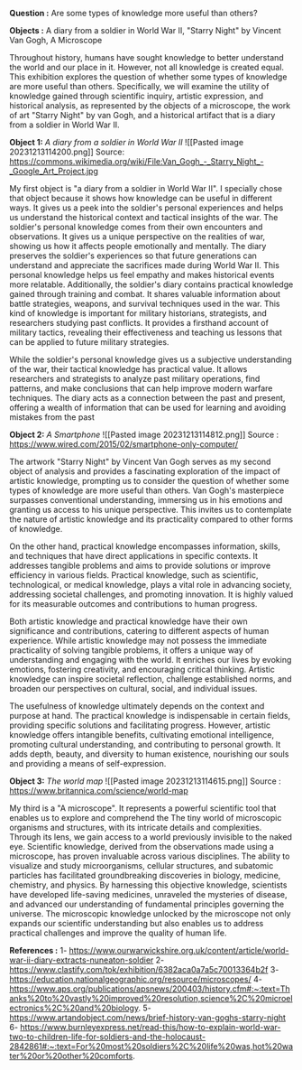 
**Question :** Are some types of knowledge more useful than others?

**Objects :**  A diary from a soldier in World War II, "Starry Night"  by Vincent Van Gogh, A Microscope



Throughout history, humans have sought knowledge to better understand the world and our place in it. However, not all knowledge is created equal. This exhibition explores the question of whether some types of knowledge are more useful than others. Specifically, we will examine the utility of knowledge gained through scientific inquiry, artistic expression, and historical analysis, as represented by the objects of a microscope, the work of art "Starry Night" by van Gogh, and a historical artifact that is a diary from a soldier in World War II.


**Object 1:** *A diary from a soldier in World War II*
![[Pasted image 20231213114200.png]]
Source:  https://commons.wikimedia.org/wiki/File:Van_Gogh_-_Starry_Night_-_Google_Art_Project.jpg

My first object is "a diary from a soldier in World War II". I specially chose that object because it shows how knowledge can be useful in different ways. It gives us a peek into the soldier's personal experiences and helps us understand the historical context and tactical insights of the war. The soldier's personal knowledge comes from their own encounters and observations. It gives us a unique perspective on the realities of war, showing us how it affects people emotionally and mentally. The diary preserves the soldier's experiences so that future generations can understand and appreciate the sacrifices made during World War II. This personal knowledge helps us feel empathy and makes historical events more relatable. Additionally, the soldier's diary contains practical knowledge gained through training and combat. It shares valuable information about battle strategies, weapons, and survival techniques used in the war. This kind of knowledge is important for military historians, strategists, and researchers studying past conflicts. It provides a firsthand account of military tactics, revealing their effectiveness and teaching us lessons that can be applied to future military strategies.

While the soldier's personal knowledge gives us a subjective understanding of the war, their tactical knowledge has practical value. It allows researchers and strategists to analyze past military operations, find patterns, and make conclusions that can help improve modern warfare techniques. The diary acts as a connection between the past and present, offering a wealth of information that can be used for learning and avoiding mistakes from the past



**Object 2:** *A Smartphone*
![[Pasted image 20231213114812.png]]
Source : https://www.wired.com/2015/02/smartphone-only-computer/

The artwork "Starry Night" by Vincent Van Gogh serves as my second object of analysis and provides a fascinating exploration of the impact of artistic knowledge, prompting us to consider the question of whether some types of knowledge are more useful than others. Van Gogh's masterpiece surpasses conventional understanding, immersing us in his emotions and granting us access to his unique perspective. This invites us to contemplate the nature of artistic knowledge and its practicality compared to other forms of knowledge.

On the other hand, practical knowledge encompasses information, skills, and techniques that have direct applications in specific contexts. It addresses tangible problems and aims to provide solutions or improve efficiency in various fields. Practical knowledge, such as scientific, technological, or medical knowledge, plays a vital role in advancing society, addressing societal challenges, and promoting innovation. It is highly valued for its measurable outcomes and contributions to human progress.

Both artistic knowledge and practical knowledge have their own significance and contributions, catering to different aspects of human experience. While artistic knowledge may not possess the immediate practicality of solving tangible problems, it offers a unique way of understanding and engaging with the world. It enriches our lives by evoking emotions, fostering creativity, and encouraging critical thinking. Artistic knowledge can inspire societal reflection, challenge established norms, and broaden our perspectives on cultural, social, and individual issues.

The usefulness of knowledge ultimately depends on the context and purpose at hand. The practical knowledge is indispensable in certain fields, providing specific solutions and facilitating progress. However, artistic knowledge offers intangible benefits, cultivating emotional intelligence, promoting cultural understanding, and contributing to personal growth. It adds depth, beauty, and diversity to human existence, nourishing our souls and providing a means of self-expression.

**Object 3:** *The world map*
![[Pasted image 20231213114615.png]]
Source : https://www.britannica.com/science/world-map


My third is a "A microscope". It represents a powerful scientific tool that enables us to explore and comprehend the The tiny world of microscopic organisms and structures, with its intricate details and complexities. Through its lens, we gain access to a world previously invisible to the naked eye. Scientific knowledge, derived from the observations made using a microscope, has proven invaluable across various disciplines. The ability to visualize and study microorganisms, cellular structures, and subatomic particles has facilitated groundbreaking discoveries in biology, medicine, chemistry, and physics. By harnessing this objective knowledge, scientists have developed life-saving medicines, unraveled the mysteries of disease, and advanced our understanding of fundamental principles governing the universe. The microscopic knowledge unlocked by the microscope not only expands our scientific understanding but also enables us to address practical challenges and improve the quality of human life.


**References :**
1- https://www.ourwarwickshire.org.uk/content/article/world-war-ii-diary-extracts-nuneaton-soldier
2- https://www.clastify.com/tok/exhibition/6382aca0a7a5c70013364b2f
3- https://education.nationalgeographic.org/resource/microscopes/
4- https://www.aps.org/publications/apsnews/200403/history.cfm#:~:text=Thanks%20to%20vastly%20improved%20resolution,science%2C%20microelectronics%2C%20and%20biology.
5- https://www.artandobject.com/news/brief-history-van-goghs-starry-night
6- https://www.burnleyexpress.net/read-this/how-to-explain-world-war-two-to-children-life-for-soldiers-and-the-holocaust-2842861#:~:text=For%20most%20soldiers%2C%20life%20was,hot%20water%20or%20other%20comforts.

  
  
  
  
